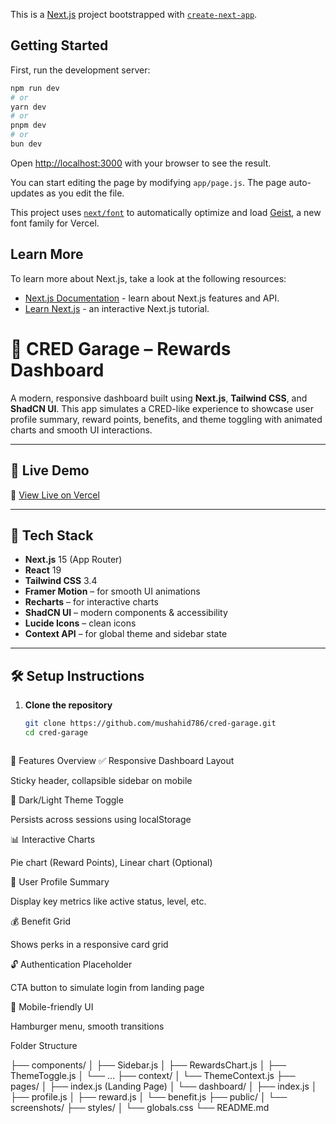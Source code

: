This is a [Next.js](https://nextjs.org) project bootstrapped with [`create-next-app`](https://github.com/vercel/next.js/tree/canary/packages/create-next-app).

## Getting Started

First, run the development server:

```bash
npm run dev
# or
yarn dev
# or
pnpm dev
# or
bun dev
```

Open [http://localhost:3000](http://localhost:3000) with your browser to see the result.

You can start editing the page by modifying `app/page.js`. The page auto-updates as you edit the file.

This project uses [`next/font`](https://nextjs.org/docs/app/building-your-application/optimizing/fonts) to automatically optimize and load [Geist](https://vercel.com/font), a new font family for Vercel.

## Learn More

To learn more about Next.js, take a look at the following resources:

- [Next.js Documentation](https://nextjs.org/docs) - learn about Next.js features and API.
- [Learn Next.js](https://nextjs.org/learn) - an interactive Next.js tutorial.


# 🚗 CRED Garage – Rewards Dashboard

A modern, responsive dashboard built using **Next.js**, **Tailwind CSS**, and **ShadCN UI**. This app simulates a CRED-like experience to showcase user profile summary, reward points, benefits, and theme toggling with animated charts and smooth UI interactions.

---

## 🚀 Live Demo

🔗 [View Live on Vercel](https://cred-garage-five.vercel.app/)

---

## 🧠 Tech Stack

- **Next.js** 15 (App Router)
- **React** 19
- **Tailwind CSS** 3.4
- **Framer Motion** – for smooth UI animations
- **Recharts** – for interactive charts
- **ShadCN UI** – modern components & accessibility
- **Lucide Icons** – clean icons
- **Context API** – for global theme and sidebar state

---

## 🛠️ Setup Instructions

1. **Clone the repository**
   ```bash
   git clone https://github.com/mushahid786/cred-garage.git
   cd cred-garage



🧩 Features Overview
✅ Responsive Dashboard Layout

Sticky header, collapsible sidebar on mobile

🌙 Dark/Light Theme Toggle

Persists across sessions using localStorage

📊 Interactive Charts

Pie chart (Reward Points), Linear chart (Optional)

🪪 User Profile Summary

Display key metrics like active status, level, etc.

💰 Benefit Grid

Shows perks in a responsive card grid

🔓 Authentication Placeholder

CTA button to simulate login from landing page

📱 Mobile-friendly UI

Hamburger menu, smooth transitions


Folder Structure

├── components/
│   ├── Sidebar.js
│   ├── RewardsChart.js
│   ├── ThemeToggle.js
│   └── ...
├── context/
│   └── ThemeContext.js
├── pages/
│   ├── index.js (Landing Page)
│   └── dashboard/
│       ├── index.js
│       ├── profile.js
│       ├── reward.js
│       └── benefit.js
├── public/
│   └── screenshots/
├── styles/
│   └── globals.css
└── README.md


